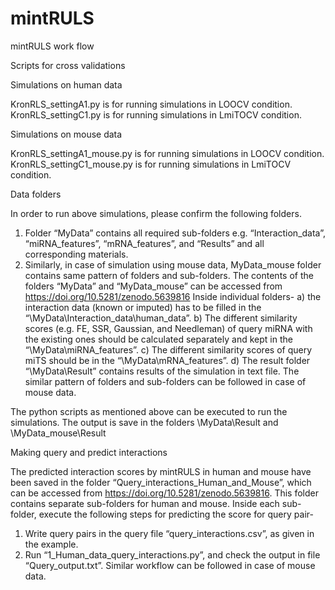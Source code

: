# mintRULS
mintRULS work flow


Scripts for cross validations

Simulations on human data

KronRLS_settingA1.py is for running simulations in LOOCV condition.
KronRLS_settingC1.py is for running simulations in LmiTOCV condition.

Simulations on mouse data

KronRLS_settingA1_mouse.py is for running simulations in LOOCV condition.
KronRLS_settingC1_mouse.py is for running simulations in LmiTOCV condition.	

Data folders

In order to run above simulations, please confirm the following folders.
1)	Folder “MyData” contains all required sub-folders e.g. “Interaction_data”, “miRNA_features”, “mRNA_features”, and “Results” and all corresponding materials. 
2)	Similarly, in case of simulation using mouse data, MyData_mouse folder contains same pattern of folders and sub-folders.
The contents of the folders “MyData” and “MyData_mouse” can be accessed from https://doi.org/10.5281/zenodo.5639816
Inside individual folders-
a)	the interaction data (known or imputed) has to be filled in the “\MyData\Interaction_data\human_data”.
b)	The different similarity scores (e.g. FE, SSR, Gaussian, and Needleman) of query miRNA with the existing ones should be calculated separately and kept in the “\MyData\miRNA_features”. 
c)	The different similarity scores of query miTS should be in the “\MyData\mRNA_features”.
d)	The result folder “\MyData\Result” contains results of the simulation in text file.
The similar pattern of folders and sub-folders can be followed in case of mouse data. 

The python scripts as mentioned above can be executed to run the simulations. The output is save in the folders \MyData\Result and \MyData_mouse\Result


Making query and predict interactions 

The predicted interaction scores by mintRULS in human and mouse have been saved in the folder “Query_interactions_Human_and_Mouse”, which can be accessed from https://doi.org/10.5281/zenodo.5639816.
This folder contains separate sub-folders for human and mouse. Inside each sub-folder, execute  the following steps for predicting the score for query pair- 
1)	Write query pairs in the query file “query_interactions.csv”, as given in the example.
2)	Run “1_Human_data_query_interactions.py”, and check the output in file “Query_output.txt”. 
Similar workflow can be followed in case of mouse data. 
